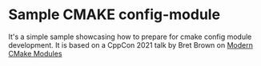 # Sample CMAKE config-module
It's a simple sample showcasing how to prepare for cmake config module development. It is based on a CppCon 2021 talk by Bret Brown on [Modern CMake Modules](https://youtu.be/IZXNsim9TWI)
